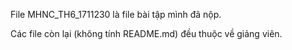 File MHNC_TH6_1711230 là file bài tập mình đã nộp.

Các file còn lại (không tính README.md) đều thuộc về giảng viên.
